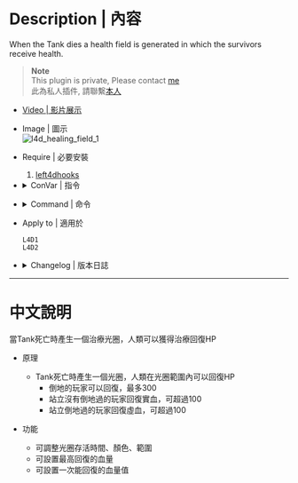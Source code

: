 # Description | 內容
When the Tank dies a health field is generated in which the survivors receive health.

> __Note__ <br/>
This plugin is private, Please contact [me](https://github.com/fbef0102/Game-Private_Plugin#私人插件列表-private-plugins-list)<br/>
此為私人插件, 請聯繫[本人](https://github.com/fbef0102/Game-Private_Plugin#私人插件列表-private-plugins-list)

* [Video | 影片展示](https://youtu.be/2rtUI2A5aQ4)

* Image | 圖示
	<br/>![l4d_healing_field_1](image/l4d_healing_field_1.gif)

* Require | 必要安裝
    1. [left4dhooks](https://forums.alliedmods.net/showthread.php?t=321696)

* <details><summary>ConVar | 指令</summary>

    * cfg/sourcemod/l4d_healing_field.cfg
        ```php
        // Chance that when the Tank dies a healing field is generated. 0 = Plugin OFF
        l4d_healing_field_chance "80"

        // The default color of the healing field. Three values between 0-255 separated by spaces. RGB Color255 - Red Green Blue. [-1: Random]
        l4d_healing_field_colors "0 255 0"

        // Enables/Disables the glowing on entities. 1 = Glow ON. 0 = Glow OFF.
        l4d_healing_field_glow "1"

        // Sets the amount of health survivors receive per second.
        l4d_healing_field_health "3"

        // Max client Health limit
        l4d_healing_field_health_max "200"

        // Sets the duration time of the healing field (Seconds).
        l4d_healing_field_life "20.0"

        // Sets the max range of the healing field.
        l4d_healing_field_range "200.0"
        ```
</details>

* <details><summary>Command | 命令</summary>
    
	* **Create an entity which radiates healing for anyone in the vicinity. (Adm Required: ADMFLAG_BAN)**
		```php
		sm_healing
		```
</details>

* Apply to | 適用於
    ```
    L4D1
    L4D2
    ```

* <details><summary>Changelog | 版本日誌</summary>

    * v1.0h (2023-5-12)
	    * Optimize code and improve performance
		* Fix warnings when compiling on SourceMod 1.11.
        * Don't reset black and white state
        * Add Random colors
        * Add Max client Health limit
        * Heal incapacitated player too

    * v1.6
	    * [Original Plugin By Ernecio](https://forums.alliedmods.net/showthread.php?t=324501)
</details>

- - - -
# 中文說明
當Tank死亡時產生一個治療光圈，人類可以獲得治療回復HP

* 原理
    * Tank死亡時產生一個光圈，人類在光圈範圍內可以回復HP
        * 倒地的玩家可以回復，最多300
        * 站立沒有倒地過的玩家回復實血，可超過100
        * 站立倒地過的玩家回復虛血，可超過100

* 功能
    * 可調整光圈存活時間、顏色、範圍
    * 可設置最高回復的血量
    * 可設置一次能回復的血量值



